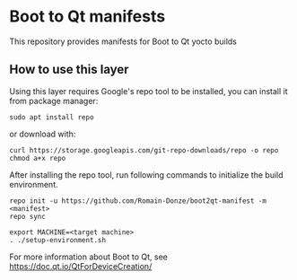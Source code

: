 Boot to Qt manifests
====================

This repository provides manifests for Boot to Qt yocto builds

How to use this layer
---------------------

Using this layer requires Google's repo tool to be installed, you can install it
from package manager:

    sudo apt install repo

or download with:

    curl https://storage.googleapis.com/git-repo-downloads/repo -o repo
    chmod a+x repo


After installing the repo tool, run following commands to initialize the build environment.

    repo init -u https://github.com/Romain-Donze/boot2qt-manifest -m <manifest>
    repo sync

    export MACHINE=<target machine>
    . ./setup-environment.sh


For more information about Boot to Qt, see https://doc.qt.io/QtForDeviceCreation/
